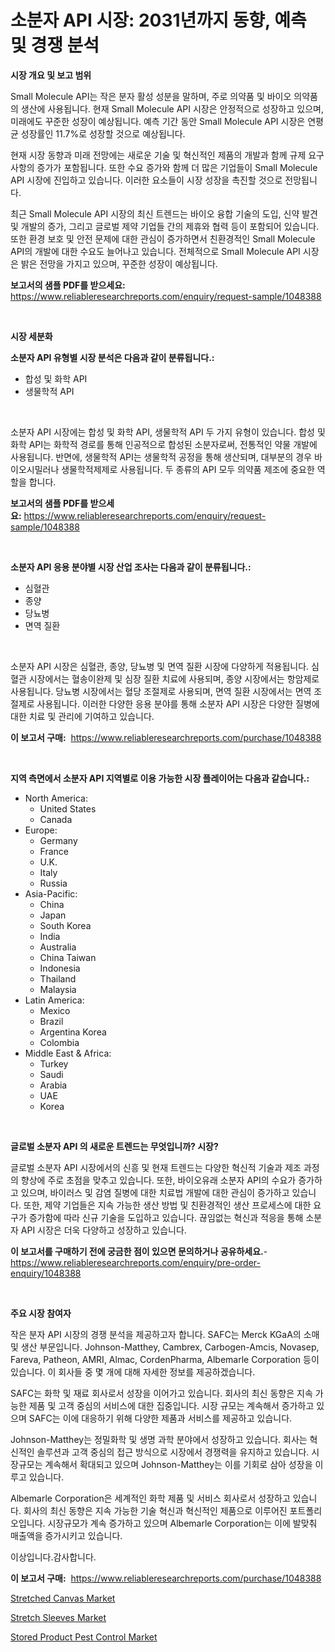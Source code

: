<p><h1>소분자 API 시장: 2031년까지 동향, 예측 및 경쟁 분석</h1></p><p><strong>시장 개요 및 보고 범위</strong></p>
<p><p>Small Molecule API는 작은 분자 활성 성분을 말하며, 주로 의약품 및 바이오 의약품의 생산에 사용됩니다. 현재 Small Molecule API 시장은 안정적으로 성장하고 있으며, 미래에도 꾸준한 성장이 예상됩니다. 예측 기간 동안 Small Molecule API 시장은 연평균 성장률인 11.7%로 성장할 것으로 예상됩니다.</p><p>현재 시장 동향과 미래 전망에는 새로운 기술 및 혁신적인 제품의 개발과 함께 규제 요구 사항의 증가가 포함됩니다. 또한 수요 증가와 함께 더 많은 기업들이 Small Molecule API 시장에 진입하고 있습니다. 이러한 요소들이 시장 성장을 촉진할 것으로 전망됩니다.</p><p>최근 Small Molecule API 시장의 최신 트렌드는 바이오 융합 기술의 도입, 신약 발견 및 개발의 증가, 그리고 글로벌 제약 기업들 간의 제휴와 협력 등이 포함되어 있습니다. 또한 환경 보호 및 안전 문제에 대한 관심이 증가하면서 친환경적인 Small Molecule API의 개발에 대한 수요도 늘어나고 있습니다. 전체적으로 Small Molecule API 시장은 밝은 전망을 가지고 있으며, 꾸준한 성장이 예상됩니다.</p></p>
<p><strong>보고서의 샘플 PDF를 받으세요:</strong> <a href="https://www.reliableresearchreports.com/enquiry/request-sample/1048388">https://www.reliableresearchreports.com/enquiry/request-sample/1048388</a></p>
<p>&nbsp;</p>
<p><strong>시장 세분화</strong></p>
<p><strong>소분자 API 유형별 시장 분석은 다음과 같이 분류됩니다.:</strong></p>
<p><ul><li>합성 및 화학 API</li><li>생물학적 API</li></ul></p>
<p>&nbsp;</p>
<p><p>소분자 API 시장에는 합성 및 화학 API, 생물학적 API 두 가지 유형이 있습니다. 합성 및 화학 API는 화학적 경로를 통해 인공적으로 합성된 소분자로써, 전통적인 약물 개발에 사용됩니다. 반면에, 생물학적 API는 생물학적 공정을 통해 생산되며, 대부분의 경우 바이오시밀러나 생물학적제제로 사용됩니다. 두 종류의 API 모두 의약품 제조에 중요한 역할을 합니다.</p></p>
<p><strong>보고서의 샘플 PDF를 받으세요:</strong>&nbsp;<a href="https://www.reliableresearchreports.com/enquiry/request-sample/1048388">https://www.reliableresearchreports.com/enquiry/request-sample/1048388</a></p>
<p>&nbsp;</p>
<p><strong> 소분자 API 응용 분야별 시장 산업 조사는 다음과 같이 분류됩니다.:</strong></p>
<p><ul><li>심혈관</li><li>종양</li><li>당뇨병</li><li>면역 질환</li></ul></p>
<p>&nbsp;</p>
<p><p>소분자 API 시장은 심혈관, 종양, 당뇨병 및 면역 질환 시장에 다양하게 적용됩니다. 심혈관 시장에서는 혈송이완제 및 심장 질환 치료에 사용되며, 종양 시장에서는 항암제로 사용됩니다. 당뇨병 시장에서는 혈당 조절제로 사용되며, 면역 질환 시장에서는 면역 조절제로 사용됩니다. 이러한 다양한 응용 분야를 통해 소분자 API 시장은 다양한 질병에 대한 치료 및 관리에 기여하고 있습니다.</p></p>
<p><strong>이 보고서 구매:</strong>&nbsp; <a href="https://www.reliableresearchreports.com/purchase/1048388">https://www.reliableresearchreports.com/purchase/1048388</a></p>
<p>&nbsp;</p>
<p><strong>지역 측면에서 소분자 API 지역별로 이용 가능한 시장 플레이어는 다음과 같습니다.:</strong></p>
<p><ul>
    <li>
        North America:
        <ul>
            <li>United States</li>
            <li>Canada</li>
        </ul>
    </li>
    <li>
        Europe:
        <ul>
            <li>Germany</li>
            <li>France</li>
            <li>U.K.</li>
            <li>Italy</li>
            <li>Russia</li>
        </ul>
    </li>
    <li>
        Asia-Pacific:
        <ul>
            <li>China</li>
            <li>Japan</li>
            <li>South Korea</li>
            <li>India</li>
            <li>Australia</li>
            <li>China Taiwan</li>
            <li>Indonesia</li>
            <li>Thailand</li>
            <li>Malaysia</li>
        </ul>
    </li>
    <li>
        Latin America:
        <ul>
            <li>Mexico</li>
            <li>Brazil</li>
            <li>Argentina Korea</li>
            <li>Colombia</li>
        </ul>
    </li>
    <li>
        Middle East & Africa:
        <ul>
            <li>Turkey</li>
            <li>Saudi</li>
            <li>Arabia</li>
            <li>UAE</li>
            <li>Korea</li>
        </ul>
    </li>
    </ul></p>
<p>&nbsp;</p>
<p><strong>글로벌 소분자 API 의 새로운 트렌드는 무엇입니까? 시장?</strong></p>
<p><p>글로벌 소분자 API 시장에서의 신흥 및 현재 트렌드는 다양한 혁신적 기술과 제조 과정의 향상에 주로 초점을 맞추고 있습니다. 또한, 바이오유래 소분자 API의 수요가 증가하고 있으며, 바이러스 및 감염 질병에 대한 치료법 개발에 대한 관심이 증가하고 있습니다. 또한, 제약 기업들은 지속 가능한 생산 방법 및 친환경적인 생산 프로세스에 대한 요구가 증가함에 따라 신규 기술을 도입하고 있습니다. 끊임없는 혁신과 적응을 통해 소분자 API 시장은 더욱 다양하고 성장하고 있습니다.</p></p>
<p><strong>이 보고서를 구매하기 전에 궁금한 점이 있으면 문의하거나 공유하세요.</strong>- <a href="https://www.reliableresearchreports.com/enquiry/pre-order-enquiry/1048388">https://www.reliableresearchreports.com/enquiry/pre-order-enquiry/1048388</a></p>
<p>&nbsp;</p>
<p><strong>주요 시장 참여자</strong></p>
<p><p>작은 분자 API 시장의 경쟁 분석을 제공하고자 합니다. SAFC는 Merck KGaA의 소매 및 생산 부문입니다. Johnson-Matthey, Cambrex, Carbogen-Amcis, Novasep, Fareva, Patheon, AMRI, Almac, CordenPharma, Albemarle Corporation 등이 있습니다. 이 회사들 중 몇 개에 대해 자세한 정보를 제공하겠습니다.</p><p>SAFC는 화학 및 재료 회사로서 성장을 이어가고 있습니다. 회사의 최신 동향은 지속 가능한 제품 및 고객 중심의 서비스에 대한 집중입니다. 시장 규모는 계속해서 증가하고 있으며 SAFC는 이에 대응하기 위해 다양한 제품과 서비스를 제공하고 있습니다.</p><p>Johnson-Matthey는 정밀화학 및 생명 과학 분야에서 성장하고 있습니다. 회사는 혁신적인 솔루션과 고객 중심의 접근 방식으로 시장에서 경쟁력을 유지하고 있습니다. 시장규모는 계속해서 확대되고 있으며 Johnson-Matthey는 이를 기회로 삼아 성장을 이루고 있습니다.</p><p>Albemarle Corporation은 세계적인 화학 제품 및 서비스 회사로서 성장하고 있습니다. 회사의 최신 동향은 지속 가능한 기술 혁신과 혁신적인 제품으로 이루어진 포트폴리오입니다. 시장규모가 계속 증가하고 있으며 Albemarle Corporation는 이에 발맞춰 매출액을 증가시키고 있습니다.</p><p>이상입니다.감사합니다.</p></p>
<p><strong>이 보고서 구매:</strong>&nbsp;&nbsp;<a href="https://www.reliableresearchreports.com/purchase/1048388">https://www.reliableresearchreports.com/purchase/1048388</a></p>
<p><p><a href="https://github.com/seekum/Market-Research-Report-List-1/blob/main/stretched-canvas-market.md">Stretched Canvas Market</a></p><p><a href="https://github.com/timeliteaut/Market-Research-Report-List-1/blob/main/stretch-sleeves-market.md">Stretch Sleeves Market</a></p><p><a href="https://github.com/bobicer/Market-Research-Report-List-2/blob/main/stored-product-pest-control-market.md">Stored Product Pest Control Market</a></p></p>
